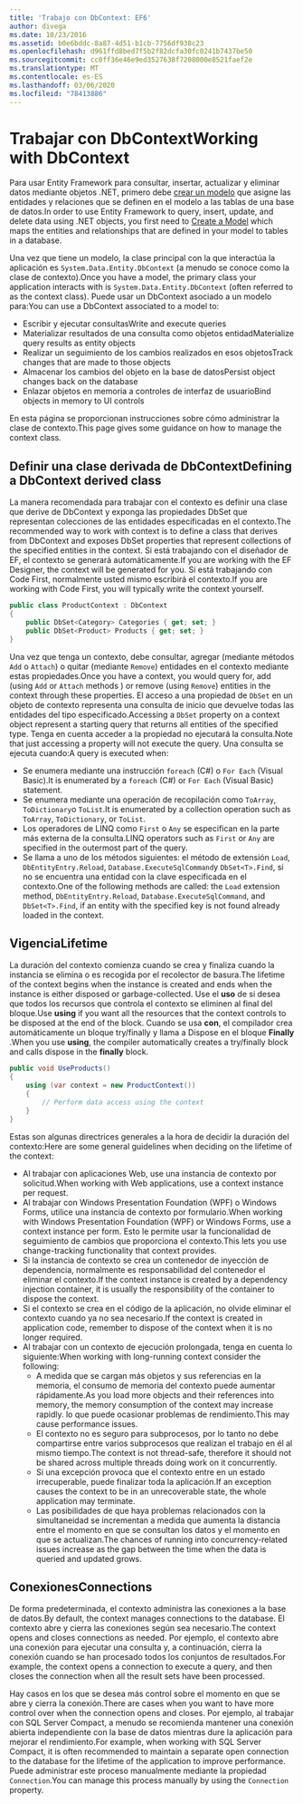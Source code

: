 ```yaml
---
title: 'Trabajo con DbContext: EF6'
author: divega
ms.date: 10/23/2016
ms.assetid: b0e6bddc-8a87-4d51-b1cb-7756df938c23
ms.openlocfilehash: d961ffd8bed7f5b2f82dcfa30fc0241b7437be50
ms.sourcegitcommit: cc0ff36e46e9ed3527638f7208000e8521faef2e
ms.translationtype: MT
ms.contentlocale: es-ES
ms.lasthandoff: 03/06/2020
ms.locfileid: "78413886"
---
```

# <a name="working-with-dbcontext"></a><span data-ttu-id="73922-102">Trabajar con DbContext</span><span class="sxs-lookup"><span data-stu-id="73922-102">Working with DbContext</span></span>

<span data-ttu-id="73922-103">Para usar Entity Framework para consultar, insertar, actualizar y eliminar datos mediante objetos .NET, primero debe [crear un modelo](~/ef6/modeling/index.md) que asigne las entidades y relaciones que se definen en el modelo a las tablas de una base de datos.</span><span class="sxs-lookup"><span data-stu-id="73922-103">In order to use Entity Framework to query, insert, update, and delete data using .NET objects, you first need to [Create a Model](~/ef6/modeling/index.md) which maps the entities and relationships that are defined in your model to tables in a database.</span></span>

<span data-ttu-id="73922-104">Una vez que tiene un modelo, la clase principal con la que interactúa la aplicación es `System.Data.Entity.DbContext` (a menudo se conoce como la clase de contexto).</span><span class="sxs-lookup"><span data-stu-id="73922-104">Once you have a model, the primary class your application interacts with is `System.Data.Entity.DbContext` (often referred to as the context class).</span></span> <span data-ttu-id="73922-105">Puede usar un DbContext asociado a un modelo para:</span><span class="sxs-lookup"><span data-stu-id="73922-105">You can use a DbContext associated to a model to:</span></span>
- <span data-ttu-id="73922-106">Escribir y ejecutar consultas</span><span class="sxs-lookup"><span data-stu-id="73922-106">Write and execute queries</span></span>   
- <span data-ttu-id="73922-107">Materializar resultados de una consulta como objetos entidad</span><span class="sxs-lookup"><span data-stu-id="73922-107">Materialize query results as entity objects</span></span>
- <span data-ttu-id="73922-108">Realizar un seguimiento de los cambios realizados en esos objetos</span><span class="sxs-lookup"><span data-stu-id="73922-108">Track changes that are made to those objects</span></span>
- <span data-ttu-id="73922-109">Almacenar los cambios del objeto en la base de datos</span><span class="sxs-lookup"><span data-stu-id="73922-109">Persist object changes back on the database</span></span>
- <span data-ttu-id="73922-110">Enlazar objetos en memoria a controles de interfaz de usuario</span><span class="sxs-lookup"><span data-stu-id="73922-110">Bind objects in memory to UI controls</span></span>

<span data-ttu-id="73922-111">En esta página se proporcionan instrucciones sobre cómo administrar la clase de contexto.</span><span class="sxs-lookup"><span data-stu-id="73922-111">This page gives some guidance on how to manage the context class.</span></span>  

## <a name="defining-a-dbcontext-derived-class"></a><span data-ttu-id="73922-112">Definir una clase derivada de DbContext</span><span class="sxs-lookup"><span data-stu-id="73922-112">Defining a DbContext derived class</span></span>  

<span data-ttu-id="73922-113">La manera recomendada para trabajar con el contexto es definir una clase que derive de DbContext y exponga las propiedades DbSet que representan colecciones de las entidades especificadas en el contexto.</span><span class="sxs-lookup"><span data-stu-id="73922-113">The recommended way to work with context is to define a class that derives from DbContext and exposes DbSet properties that represent collections of the specified entities in the context.</span></span> <span data-ttu-id="73922-114">Si está trabajando con el diseñador de EF, el contexto se generará automáticamente.</span><span class="sxs-lookup"><span data-stu-id="73922-114">If you are working with the EF Designer, the context will be generated for you.</span></span> <span data-ttu-id="73922-115">Si está trabajando con Code First, normalmente usted mismo escribirá el contexto.</span><span class="sxs-lookup"><span data-stu-id="73922-115">If you are working with Code First, you will typically write the context yourself.</span></span>  

``` csharp
public class ProductContext : DbContext
{
    public DbSet<Category> Categories { get; set; }
    public DbSet<Product> Products { get; set; }
}
```  

<span data-ttu-id="73922-116">Una vez que tenga un contexto, debe consultar, agregar (mediante métodos `Add` o `Attach`) o quitar (mediante `Remove`) entidades en el contexto mediante estas propiedades.</span><span class="sxs-lookup"><span data-stu-id="73922-116">Once you have a context, you would query for, add (using `Add` or `Attach` methods ) or remove (using `Remove`) entities in the context through these properties.</span></span> <span data-ttu-id="73922-117">El acceso a una propiedad de `DbSet` en un objeto de contexto representa una consulta de inicio que devuelve todas las entidades del tipo especificado.</span><span class="sxs-lookup"><span data-stu-id="73922-117">Accessing a `DbSet` property on a context object represent a starting query that returns all entities of the specified type.</span></span> <span data-ttu-id="73922-118">Tenga en cuenta acceder a la propiedad no ejecutará la consulta.</span><span class="sxs-lookup"><span data-stu-id="73922-118">Note that just accessing a property will not execute the query.</span></span> <span data-ttu-id="73922-119">Una consulta se ejecuta cuando:</span><span class="sxs-lookup"><span data-stu-id="73922-119">A query is executed when:</span></span>  

- <span data-ttu-id="73922-120">Se enumera mediante una instrucción `foreach` (C#) o `For Each` (Visual Basic).</span><span class="sxs-lookup"><span data-stu-id="73922-120">It is enumerated by a `foreach` (C#) or `For Each` (Visual Basic) statement.</span></span>  
- <span data-ttu-id="73922-121">Se enumera mediante una operación de recopilación como `ToArray`, `ToDictionary`o `ToList`.</span><span class="sxs-lookup"><span data-stu-id="73922-121">It is enumerated by a collection operation such as `ToArray`, `ToDictionary`, or `ToList`.</span></span>  
- <span data-ttu-id="73922-122">Los operadores de LINQ como `First` o `Any` se especifican en la parte más externa de la consulta.</span><span class="sxs-lookup"><span data-stu-id="73922-122">LINQ operators such as `First` or `Any` are specified in the outermost part of the query.</span></span>  
- <span data-ttu-id="73922-123">Se llama a uno de los métodos siguientes: el método de extensión `Load`, `DbEntityEntry.Reload`, `Database.ExecuteSqlCommand`y `DbSet<T>.Find`, si no se encuentra una entidad con la clave especificada en el contexto.</span><span class="sxs-lookup"><span data-stu-id="73922-123">One of the following methods are called: the `Load` extension method, `DbEntityEntry.Reload`,  `Database.ExecuteSqlCommand`, and `DbSet<T>.Find`, if an entity with the specified key is not found already loaded in the context.</span></span>  

## <a name="lifetime"></a><span data-ttu-id="73922-124">Vigencia</span><span class="sxs-lookup"><span data-stu-id="73922-124">Lifetime</span></span>  

<span data-ttu-id="73922-125">La duración del contexto comienza cuando se crea y finaliza cuando la instancia se elimina o es recogida por el recolector de basura.</span><span class="sxs-lookup"><span data-stu-id="73922-125">The lifetime of the context begins when the instance is created and ends when the instance is either disposed or garbage-collected.</span></span> <span data-ttu-id="73922-126">Use el **uso** de si desea que todos los recursos que controla el contexto se eliminen al final del bloque.</span><span class="sxs-lookup"><span data-stu-id="73922-126">Use **using** if you want all the resources that the context controls to be disposed at the end of the block.</span></span> <span data-ttu-id="73922-127">Cuando se usa **con**, el compilador crea automáticamente un bloque try/finally y llama a Dispose en el bloque **Finally** .</span><span class="sxs-lookup"><span data-stu-id="73922-127">When you use **using**, the compiler automatically creates a try/finally block and calls dispose in the **finally** block.</span></span>  

``` csharp
public void UseProducts()
{
    using (var context = new ProductContext())
    {     
        // Perform data access using the context
    }
}
```  

<span data-ttu-id="73922-128">Estas son algunas directrices generales a la hora de decidir la duración del contexto:</span><span class="sxs-lookup"><span data-stu-id="73922-128">Here are some general guidelines when deciding on the lifetime of the context:</span></span>  

- <span data-ttu-id="73922-129">Al trabajar con aplicaciones Web, use una instancia de contexto por solicitud.</span><span class="sxs-lookup"><span data-stu-id="73922-129">When working with Web applications, use a context instance per request.</span></span>  
- <span data-ttu-id="73922-130">Al trabajar con Windows Presentation Foundation (WPF) o Windows Forms, utilice una instancia de contexto por formulario.</span><span class="sxs-lookup"><span data-stu-id="73922-130">When working with Windows Presentation Foundation (WPF) or Windows Forms, use a context instance per form.</span></span> <span data-ttu-id="73922-131">Esto le permite usar la funcionalidad de seguimiento de cambios que proporciona el contexto.</span><span class="sxs-lookup"><span data-stu-id="73922-131">This lets you use change-tracking functionality that context provides.</span></span>  
- <span data-ttu-id="73922-132">Si la instancia de contexto se crea un contenedor de inyección de dependencia, normalmente es responsabilidad del contenedor el eliminar el contexto.</span><span class="sxs-lookup"><span data-stu-id="73922-132">If the context instance is created by a dependency injection container, it is usually the responsibility of the container to dispose the context.</span></span>
- <span data-ttu-id="73922-133">Si el contexto se crea en el código de la aplicación, no olvide eliminar el contexto cuando ya no sea necesario.</span><span class="sxs-lookup"><span data-stu-id="73922-133">If the context is created in application code, remember to dispose of the context when it is no longer required.</span></span>  
- <span data-ttu-id="73922-134">Al trabajar con un contexto de ejecución prolongada, tenga en cuenta lo siguiente:</span><span class="sxs-lookup"><span data-stu-id="73922-134">When working with long-running context consider the following:</span></span>  
    - <span data-ttu-id="73922-135">A medida que se cargan más objetos y sus referencias en la memoria, el consumo de memoria del contexto puede aumentar rápidamente.</span><span class="sxs-lookup"><span data-stu-id="73922-135">As you load more objects and their references into memory, the memory consumption of the context may increase rapidly.</span></span> <span data-ttu-id="73922-136">lo que puede ocasionar problemas de rendimiento.</span><span class="sxs-lookup"><span data-stu-id="73922-136">This may cause performance issues.</span></span>  
    - <span data-ttu-id="73922-137">El contexto no es seguro para subprocesos, por lo tanto no debe compartirse entre varios subprocesos que realizan el trabajo en él al mismo tiempo.</span><span class="sxs-lookup"><span data-stu-id="73922-137">The context is not thread-safe, therefore it should not be shared across multiple threads doing work on it concurrently.</span></span>
    - <span data-ttu-id="73922-138">Si una excepción provoca que el contexto entre en un estado irrecuperable, puede finalizar toda la aplicación.</span><span class="sxs-lookup"><span data-stu-id="73922-138">If an exception causes the context to be in an unrecoverable state, the whole application may terminate.</span></span>  
    - <span data-ttu-id="73922-139">Las posibilidades de que haya problemas relacionados con la simultaneidad se incrementan a medida que aumenta la distancia entre el momento en que se consultan los datos y el momento en que se actualizan.</span><span class="sxs-lookup"><span data-stu-id="73922-139">The chances of running into concurrency-related issues increase as the gap between the time when the data is queried and updated grows.</span></span>  

## <a name="connections"></a><span data-ttu-id="73922-140">Conexiones</span><span class="sxs-lookup"><span data-stu-id="73922-140">Connections</span></span>  

<span data-ttu-id="73922-141">De forma predeterminada, el contexto administra las conexiones a la base de datos.</span><span class="sxs-lookup"><span data-stu-id="73922-141">By default, the context manages connections to the database.</span></span> <span data-ttu-id="73922-142">El contexto abre y cierra las conexiones según sea necesario.</span><span class="sxs-lookup"><span data-stu-id="73922-142">The context opens and closes connections as needed.</span></span> <span data-ttu-id="73922-143">Por ejemplo, el contexto abre una conexión para ejecutar una consulta y, a continuación, cierra la conexión cuando se han procesado todos los conjuntos de resultados.</span><span class="sxs-lookup"><span data-stu-id="73922-143">For example, the context opens a connection to execute a query, and then closes the connection when all the result sets have been processed.</span></span>  

<span data-ttu-id="73922-144">Hay casos en los que se desea más control sobre el momento en que se abre y cierra la conexión.</span><span class="sxs-lookup"><span data-stu-id="73922-144">There are cases when you want to have more control over when the connection opens and closes.</span></span> <span data-ttu-id="73922-145">Por ejemplo, al trabajar con SQL Server Compact, a menudo se recomienda mantener una conexión abierta independiente con la base de datos mientras dure la aplicación para mejorar el rendimiento.</span><span class="sxs-lookup"><span data-stu-id="73922-145">For example, when working with SQL Server Compact, it is often recommended to maintain a separate open connection to the database for the lifetime of the application to improve performance.</span></span> <span data-ttu-id="73922-146">Puede administrar este proceso manualmente mediante la propiedad `Connection`.</span><span class="sxs-lookup"><span data-stu-id="73922-146">You can manage this process manually by using the `Connection` property.</span></span>  
